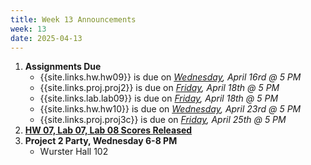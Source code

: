 ```yaml
---
title: Week 13 Announcements
week: 13
date: 2025-04-13
---
```


1. **Assignments Due**
    * {{site.links.hw.hw09}} is due on *<u>Wednesday</u>, April 16rd @ 5 PM*
    * {{site.links.proj.proj2}} is due on *<u>Friday</u>, April 18th @ 5 PM*
    * {{site.links.lab.lab09}} is due on *<u>Friday</u>, April 18th @ 5 PM*
    * {{site.links.hw.hw10}} is due on *<u>Wednesday</u>, April 23rd @ 5 PM*
    * {{site.links.proj.proj3c}} is due on *<u>Friday</u>, April 25th @ 5 PM*
2. [**HW 07, Lab 07, Lab 08 Scores Released**](https://edstem.org/us/courses/73504/discussion/6523053)
3. **Project 2 Party, Wednesday 6-8 PM**
    * Wurster Hall 102
